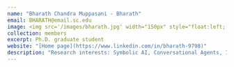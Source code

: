 ```yaml
---
name: "Bharath Chandra Muppasani - Bharath"
email: BHARATH@email.sc.edu
image: <img src='/images/bharath.jpg' width="150px" style="float:left; margin:0px 10px 0px 0px;">
collection: members
excerpt: Ph.D. graduate student
website: "[Home page](https://www.linkedin.com/in/bharath-9798)"
description: "Research interests: Symbolic AI, Conversational Agents, Internet of Things ( IoT )."  
---
```

